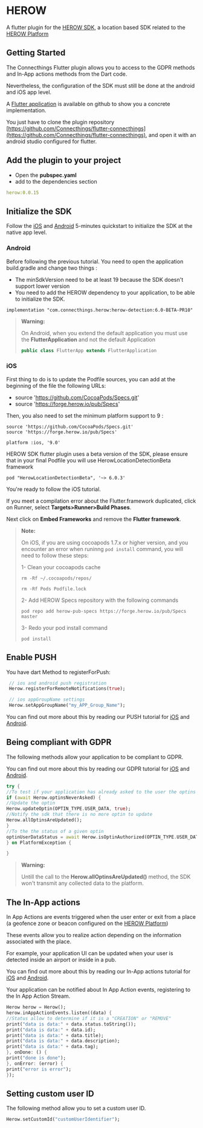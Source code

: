 # HEROW

A flutter plugin for the [HEROW SDK](https://herow.io/developers/), a location based SDK related to the [HEROW Platform](https://my.herow.io)

## Getting Started

The Connecthings Flutter plugin allows you to access to the GDPR methods and In-App actions methods from the Dart code.

Nevertheless, the configuration of the SDK must still be done at the android and iOS app level.

A [Flutter application](https://github.com/Connecthings/flutter-connecthings) is available on github to show you a concrete implementation.

You just have to clone the plugin repository [https://github.com/Connecthings/flutter-connecthings](https://github.com/Connecthings/flutter-connecthings), and open it with an android studio configured for flutter.

## Add the plugin to your project

* Open the **pubspec.yaml**
* add to the dependencies section

```yaml
herow:0.0.15
```

## Initialize the SDK

Follow the [iOS](https://docs.herow.io/sdk/5.2/ios/5-minutes-quickstart.html) and [Android](https://docs.herow.io/sdk/5.2/android/5-minutes-quickstart.html) 5-minutes quickstart to initialize the SDK
at the native app level.

### Android

Before following the previous tutorial. You need to open the application build.gradle and change two things :
- The minSdkVersion need to be at least 19 because the SDK doesn't support lower version
- You need to add the HEROW dependency to your application, to be able to initialize the SDK.

```
implementation "com.connecthings.herow:herow-detection:6.0-BETA-PR10"
```

>**Warning:**
>
> On Android, when you extend the default application you must use the **FlutterApplication** and not the default Application
>
> ```java
> public class FlutterApp extends FlutterApplication
> ```

### iOS

First thing to do is to update the Podfile sources, you can add at the beginning of the file the following URLs:
- source 'https://github.com/CocoaPods/Specs.git'
- source 'https://forge.herow.io/pub/Specs'

Then, you also need to set the minimum platform support to 9 :

```
source 'https://github.com/CocoaPods/Specs.git'
source 'https://forge.herow.io/pub/Specs'

platform :ios, '9.0'
```

HEROW SDK flutter plugin uses a beta version of the SDK, please ensure that in your final Podfile you will use HerowLocationDetectionBeta framework
```
pod "HerowLocationDetectionBeta", '~> 6.0.3'
```

You're ready to follow the iOS tutorial.

If you meet a compilation error about the Flutter.framework duplicated, click on Runner, select **Targets>Runner>Build Phases**.

Next click on **Embed Frameworks** and remove the **Flutter framework**.


>**Note:**
>
> On iOS, if you are using cocoapods 1.7.x or higher version, and you encounter an error when runinng `pod install` command, you will need to follow these steps:
>
> 1- Clean your cocoapods cache
>
> `rm -Rf ~/.cocoapods/repos/`
>
> `rm -Rf Pods Podfile.lock`
>
> 2- Add HEROW Specs repository with the following commands
>
> `pod repo add herow-pub-specs https://forge.herow.io/pub/Specs master`
>
> 3- Redo your pod install command
>
> `pod install`

## Enable PUSH
You have dart Method to registerForPush:
```dart
 // ios and android push registration
 Herow.registerForRemoteNotifications(true);

 // ios appGroupName settings
 Herow.setAppGroupName("my_APP_Group_Name");
 ```
 You can find out more about this by reading our PUSH tutorial for [iOS](https://docs.herow.io/sdk/5.2/ios/push-notification.html) and [Android](https://docs.herow.io/sdk/5.2/android/push-notification.html).

## Being compliant with GDPR

The following methods allow your application to be compliant to GDPR.

You can find out more about this by reading our GDPR tutorial for [iOS](https://docs.herow.io/sdk/5.2/ios/being-compliant-with-gdpr.html) and [Android](https://docs.herow.io/sdk/5.2/android/being-compliant-with-gdpr.html).

```dart
try {
//To test if your application has already asked to the user the optins
if (await Herow.optinsNeverAsked) {
//Update the optin
Herow.updateOptin(OPTIN_TYPE.USER_DATA, true);
//Notify the sdk that there is no more optin to update
Herow.allOptinsAreUpdated();
}
//To the the status of a given optin
optinUserDataStatus = await Herow.isOptinAuthorized(OPTIN_TYPE.USER_DATA);
} on PlatformException {

}
```
>**Warning:**
>
> Untill the call to the **Herow.allOptinsAreUpdated()** method, the SDK won't transmit any collected data to the platform.

## The In-App actions

In App Actions are events triggered when the user enter or exit from a place (a geofence zone or beacon configured on the [HEROW Platform](https://my.herow.io))

These events allow you to realize action depending on the information associated with the place.

For example, your application UI can be updated when your user is detected inside an airport or inside in a pub.

You can find out more about this by reading our In-App actions tutorial for [iOS](https://docs.herow.io/sdk/5.2/ios/in-app-action-process.html) and [Android](https://docs.herow.io/sdk/5.2/android/in-app-action-process.html).

Your application can be notified about In App Action events, registering to the In App Action Stream.

```dart
Herow herow = Herow();
herow.inAppActionEvents.listen((data) {
//Status allow to determine if it is a "CREATION" or "REMOVE"
print("data is data:" + data.status.toString());
print("data is data:" + data.id);
print("data is data:" + data.title);
print("data is data:" + data.description);
print("data is data:" + data.tag);
}, onDone: () {
print("done is done");
}, onError: (error) {
print("error is error");
});
```

## Setting custom user ID

The following method allow you to set a custom user ID.

```dart
Herow.setCustomId("customUserIdentifier");
```
